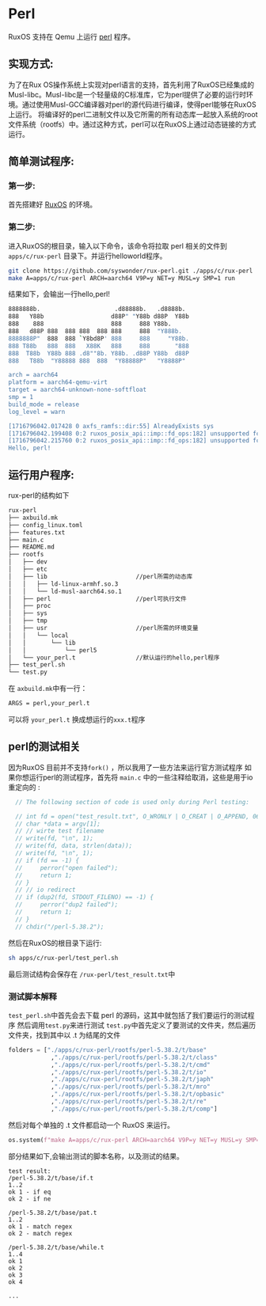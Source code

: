 # Perl

RuxOS 支持在 Qemu 上运行 [perl](https://www.perl.com/) 程序。

## 实现方式:
为了在Rux OS操作系统上实现对perl语言的支持，首先利用了RuxOS已经集成的Musl-libc。Musl-libc是一个轻量级的C标准库，它为perl提供了必要的运行时环境。通过使用Musl-GCC编译器对perl的源代码进行编译，使得perl能够在RuxOS上运行。
将编译好的perl二进制文件以及它所需的所有动态库一起放入系统的root文件系统（rootfs）中。通过这种方式，perl可以在RuxOS上通过动态链接的方式运行。

## 简单测试程序:
### 第一步:
首先搭建好 [RuxOS](https://github.com/syswonder/ruxos) 的环境。
### 第二步:
进入RuxOS的根目录，输入以下命令，该命令将拉取 perl 相关的文件到 `apps/c/rux-perl` 目录下。并运行helloworld程序。
  
```bash
git clone https://github.com/syswonder/rux-perl.git ./apps/c/rux-perl
make A=apps/c/rux-perl ARCH=aarch64 V9P=y NET=y MUSL=y SMP=1 run
```
结果如下，会输出一行hello,perl!

```bash
8888888b.                     .d88888b.   .d8888b.  
888   Y88b                   d88P" "Y88b d88P  Y88b 
888    888                   888     888 Y88b.      
888   d88P 888  888 888  888 888     888  "Y888b.   
8888888P"  888  888 `Y8bd8P' 888     888     "Y88b. 
888 T88b   888  888   X88K   888     888       "888 
888  T88b  Y88b 888 .d8""8b. Y88b. .d88P Y88b  d88P 
888   T88b  "Y88888 888  888  "Y88888P"   "Y8888P" 

arch = aarch64
platform = aarch64-qemu-virt
target = aarch64-unknown-none-softfloat
smp = 1
build_mode = release
log_level = warn

[1716796042.017428 0 axfs_ramfs::dir:55] AlreadyExists sys
[1716796042.199408 0:2 ruxos_posix_api::imp::fd_ops:182] unsupported fcntl parameters: cmd 1
[1716796042.215760 0:2 ruxos_posix_api::imp::fd_ops:182] unsupported fcntl parameters: cmd 1
Hello, perl!
```
## 运行用户程序:
rux-perl的结构如下
```bash
rux-perl
├── axbuild.mk
├── config_linux.toml
├── features.txt
├── main.c
├── README.md
├── rootfs
│   ├── dev
│   ├── etc
│   ├── lib                         //perl所需的动态库
│   │   ├── ld-linux-armhf.so.3
│   │   └── ld-musl-aarch64.so.1
│   ├── perl                        //perl可执行文件
│   ├── proc
│   ├── sys
│   ├── tmp
│   ├── usr                         //perl所需的环境变量
│   │   └── local
│   │       └── lib
│   │           └── perl5
│   └── your_perl.t                 //默认运行的hello,perl程序
├── test_perl.sh
└── test.py
```
在 `axbuild.mk`中有一行：
```bash
ARGS = perl,your_perl.t
```
可以将 `your_perl.t` 换成想运行的`xxx.t`程序

## perl的测试相关
因为RuxOS 目前并不支持`fork()` ，所以我用了一些方法来运行官方测试程序
如果你想运行perl的测试程序，首先将  `main.c` 中的一些注释给取消，这些是用于io重定向的 :
```c
  // The following section of code is used only during Perl testing:

  // int fd = open("test_result.txt", O_WRONLY | O_CREAT | O_APPEND, 0644);
  // char *data = argv[1];
  // // wirte test filename
  // write(fd, "\n", 1);
  // write(fd, data, strlen(data));
  // write(fd, "\n", 1);
  // if (fd == -1) {
  //     perror("open failed");
  //     return 1;
  // }
  // // io redirect
  // if (dup2(fd, STDOUT_FILENO) == -1) {
  //     perror("dup2 failed");
  //     return 1;
  // }
  // chdir("/perl-5.38.2");
```
然后在RuxOS的根目录下运行:

```bash
sh apps/c/rux-perl/test_perl.sh
```
最后测试结构会保存在 `/rux-perl/test_result.txt`中

### 测试脚本解释
`test_perl.sh`中首先会去下载 perl 的源码，这其中就包括了我们要运行的测试程序
然后调用`test.py`来进行测试
`test.py`中首先定义了要测试的文件夹，然后遍历文件夹，找到其中以 .t 为结尾的文件
```python
folders = ["./apps/c/rux-perl/rootfs/perl-5.38.2/t/base"
            ,"./apps/c/rux-perl/rootfs/perl-5.38.2/t/class"
            ,"./apps/c/rux-perl/rootfs/perl-5.38.2/t/cmd"
            ,"./apps/c/rux-perl/rootfs/perl-5.38.2/t/io"
            ,"./apps/c/rux-perl/rootfs/perl-5.38.2/t/japh"
            ,"./apps/c/rux-perl/rootfs/perl-5.38.2/t/mro"
            ,"./apps/c/rux-perl/rootfs/perl-5.38.2/t/opbasic"
            ,"./apps/c/rux-perl/rootfs/perl-5.38.2/t/re"
            ,"./apps/c/rux-perl/rootfs/perl-5.38.2/t/comp"]
```
然后对每个单独的 .t 文件都启动一个 RuxOS 来运行。
```python
os.system(f"make A=apps/c/rux-perl ARCH=aarch64 V9P=y NET=y MUSL=y SMP=1 ARGS=perl,{file} run")
```
部分结果如下,会输出测试的脚本名称，以及测试的结果。
```
test result:
/perl-5.38.2/t/base/if.t
1..2
ok 1 - if eq
ok 2 - if ne

/perl-5.38.2/t/base/pat.t
1..2
ok 1 - match regex
ok 2 - match regex

/perl-5.38.2/t/base/while.t
1..4
ok 1
ok 2
ok 3
ok 4

...
```

